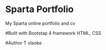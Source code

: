 # Sparta Portfolio
My Sparta online portfolio and cv

#Bulit with
Bootstap 4 framework
HTML, CSS

#Author
T olaoke
